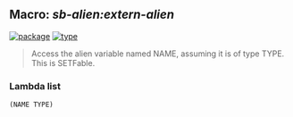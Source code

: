 ## Macro: ***sb-alien:extern-alien***
[![package](https://img.shields.io/badge/Package-SB--ALIEN-5f9ea0.svg?style=social&colorA=999999)](../) [![type](https://img.shields.io/badge/Type-Macro-5f9ea0.svg?style=social&colorA=999999)](../#macro) 

> Access the alien variable named NAME, assuming it is of type TYPE.
> This is SETFable.

### Lambda list
```
(NAME TYPE)
```

